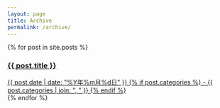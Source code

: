 ```yaml
---
layout: page
title: Archive
permalink: /archive/
---
```


<div class="featured-articles archive-page">
  <div class="article-list">
    {% for post in site.posts %}
    <a href="{{ post.url | relative_url }}" class="article-link">
      <article class="article-item archive">
        <h3 class="article-title">
          {{ post.title }}
        </h3>
        <div class="article-meta">
          {{ post.date | date: "%Y年%m月%d日" }}
          {% if post.categories %}
          - {{ post.categories | join: ", " }}
          {% endif %}
        </div>
        <div class="arrow-icon"></div>
      </article>
    </a>
    {% endfor %}
  </div>
</div>
